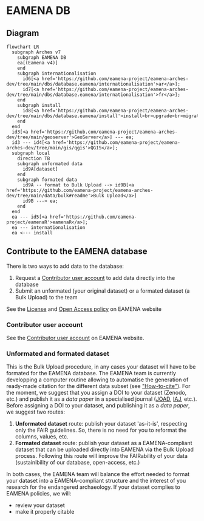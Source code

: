 # EAMENA DB

## Diagram

```mermaid
flowchart LR
  subgraph Arches v7
    subgraph EAMENA DB
    ea[(Eamena v4)]
    end
    subgraph internationalisation
      id6[<a href='https://github.com/eamena-project/eamena-arches-dev/tree/main/dbs/database.eamena/internationalisation'>ar</a>];
      id7[<a href='https://github.com/eamena-project/eamena-arches-dev/tree/main/dbs/database.eamena/internationalisation'>fr</a>];
    end 
    subgraph install
      id8[<a href='https://github.com/eamena-project/eamena-arches-dev/tree/main/dbs/database.eamena/install'>install<br>upgrade<br>migrate</a>];
    end 
  end
  id3[<a href='https://github.com/eamena-project/eamena-arches-dev/tree/main/geoserver'>GeoServer</a>] --- ea;
  id3 --- id4[<a href='https://github.com/eamena-project/eamena-arches-dev/tree/main/gis/qgis'>QGIS</a>];
  subgraph local
    direction TB
    subgraph unformated data
      id9A[dataset]
    end
    subgraph formated data
      id9A -- format to Bulk Upload --> id9B[<a href='https://github.com/eamena-project/eamena-arches-dev/tree/main/data/bulk#readme'>Bulk Upload</a>]
      id9B ---> ea;
    end
  end
  ea --- id5[<a href='https://github.com/eamena-project/eamenaR'>eamenaR</a>];
  ea --- internationalisation
  ea <--- install
```

## Contribute to the EAMENA database

There is two ways to add data to the database:

1. Request a [Contributor user account](https://eamena.web.ox.ac.uk/open-access-policy#user-contributor) to add data directly into the database
2. Submit an unformated (your original dataset) or a formated dataset (a Bulk Upload) to the team

See the [License](https://eamena.org/database#data-use) and [Open Access policy](https://eamena.org/open-access-policy) on EAMENA website

### Contributor user account

See the [Contributor user account](https://eamena.web.ox.ac.uk/open-access-policy#user-contributor) on EAMENA website.

### Unformated and formated dataset

This is the Bulk Upload procedure, in any cases your dataset will have to be formated for the EAMENA database. The EAMENA team is currently developping a computer routine allowing to automatise the generation of ready-made citation for the different data subset (see ["How-to-cite"](https://github.com/eamena-project/eamena-arches-dev/tree/main/data/bibref#readme)). For the moment, we suggest that you assign a DOI to your dataset (Zenodo, etc.) and publish it as a *data paper* in a specialised journal ([JOAD](https://openarchaeologydata.metajnl.com/), [IAJ](https://archaeologydataservice.ac.uk/about/the-internet-archaeology-journal/), etc.).
Before assigning a DOI to your dataset, and publishing it as a *data paper*, we suggest two routes:

1. **Unformated dataset** route: publish your dataset 'as-it-is', respecting only the FAIR guidelines. So, there is no need for you to reformat the columns, values, etc.
2. **Formated dataset** route: publish your dataset as a EAMENA-compliant dataset that can be uploaded directly into EAMENA via the Bulk Upload process. Following this route will improve the FAIRability of your data (sustainibility of our database, open-access, etc.)

In both cases, the EAMENA team will balance the effort needed to format your dataset into a EAMENA-compliant structure and the interest of you research for the endangered archaeology. If your dataset complies to EAMENA policies, we will:

* review your dataset
* make it properly citable





